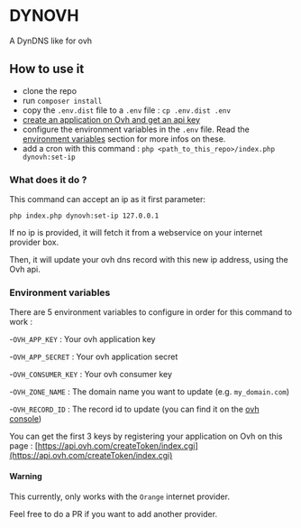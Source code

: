 # DYNOVH

A DynDNS like for ovh

## How to use it

- clone the repo
- run `composer install`
- copy the `.env.dist` file to a `.env` file : `cp .env.dist .env`
- [create an application on Ovh and get an api key](https://api.ovh.com/createToken/index.cgi)
- configure the environment variables in the `.env` file. Read the [environment variables](#environment-variables) section for more infos on these.
- add a cron with this command : `php <path_to_this_repo>/index.php dynovh:set-ip`

### What does it do ?

This command can accept an ip as it first parameter:

```
php index.php dynovh:set-ip 127.0.0.1
```

If no ip is provided, it will fetch it from a webservice on your internet provider box.

Then, it will update your ovh dns record with this new ip address, using the Ovh api.

### Environment variables

There are 5 environment variables to configure in order for this command to work :

-`OVH_APP_KEY` : Your ovh application key

-`OVH_APP_SECRET` : Your ovh application secret

-`OVH_CONSUMER_KEY` : Your ovh consumer key

-`OVH_ZONE_NAME` : The domain name you want to update (e.g. `my_domain.com`)

-`OVH_RECORD_ID` : The record id to update (you can find it on the [ovh console](https://api.ovh.com/console/#/domain/zone/%7BzoneName%7D/record#GET))

You can get the first 3 keys by registering your application on Ovh on this page :
[https://api.ovh.com/createToken/index.cgi](https://api.ovh.com/createToken/index.cgi)

#### Warning

This currently, only works with the `Orange` internet provider.

Feel free to do a PR if you want to add another provider.
